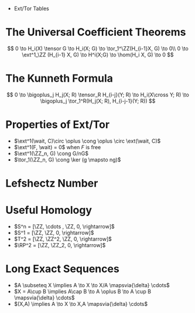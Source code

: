 - Ext/Tor Tables

# The Universal Coefficient Theorems
$$
0 \to H_i(X) \tensor G \to H_i(X; G) \to \tor_1^\ZZ(H_{i-1}X, G) \to 0\\
0 \to \ext^1_\ZZ (H_{i-1} X, G) \to H^i(X;G) \to \hom(H_i X, G) \to 0
$$

# The Kunneth Formula
$$
0 \to \bigoplus_j H_j(X; R) \tensor_R H_{i-j}(Y; R) \to H_i(X\cross Y; R) \to \bigoplus_j \tor_1^R(H_j(X; R), H_{i-j-1}(Y; R))
$$

# Properties of Ext/Tor

- $\ext^1(\wait, C)\circ \oplus \cong \oplus \circ \ext(\wait, C)$
- $\ext^1(F, \wait) = 0$ when $F$ is free
- $\ext^1(\ZZ_n, G) \cong G/nG$
- $\tor_1(\ZZ_n, G) \cong \ker (g \mapsto ng)$

# Lefshectz Number

# Useful Homology
- $S^n = [\ZZ, \cdots , \ZZ, 0, \rightarrow]$
- $S^1 = [\ZZ, \ZZ, 0, \rightarrow]$
- $T^2 = [\ZZ, \ZZ^2, \ZZ, 0, \rightarrow]$
- $\RP^2 = [\ZZ, \ZZ_2, 0, \rightarrow]$

# Long Exact Sequences

- $A \subseteq X \implies A \to X \to X/A \mapsvia{\delta} \cdots$
- $X = A\cup B \implies A\cap B \to A \oplus B \to A \cup B \mapsvia{\delta} \cdots$
- $(X,A) \implies A \to X \to X,A \mapsvia{\delta} \cdots$
